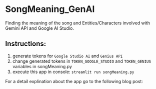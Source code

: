 # SongMeaning_GenAI
Finding the meaning of the song and Entities/Characters involved with Gemini API and Google AI Studio.

## Instructions:

1. generate tokens for `Google Studio AI` and `Genius API`
2. change generated tokens in `TOKEN_GOOGLE_STUDIO` and `TOKEN_GENIUS` variables in songMeaning.py
3. execute this app in console: `streamlit run songMeaning.py`

For a detail explination about the app go to the following blog post: 
